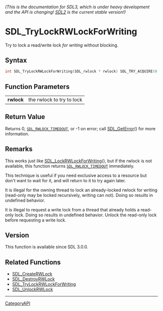 ###### (This is the documentation for SDL3, which is under heavy development and the API is changing! [SDL2](https://wiki.libsdl.org/SDL2/) is the current stable version!)
# SDL_TryLockRWLockForWriting

Try to lock a read/write lock _for writing_ without blocking.

## Syntax

```c
int SDL_TryLockRWLockForWriting(SDL_rwlock * rwlock) SDL_TRY_ACQUIRE(0, rwlock);

```

## Function Parameters

|                |                           |
| -------------- | ------------------------- |
| **rwlock**     | the rwlock to try to lock |

## Return Value

Returns 0, [`SDL_RWLOCK_TIMEDOUT`](SDL_RWLOCK_TIMEDOUT), or -1 on error;
call [SDL_GetError](SDL_GetError)() for more information.

## Remarks

This works just like
[SDL_LockRWLockForWriting](SDL_LockRWLockForWriting)(), but if the rwlock
is not available, this function returns
[`SDL_RWLOCK_TIMEDOUT`](SDL_RWLOCK_TIMEDOUT) immediately.

This technique is useful if you need exclusive access to a resource but
don't want to wait for it, and will return to it to try again later.

It is illegal for the owning thread to lock an already-locked rwlock for
writing (read-only may be locked recursively, writing can not). Doing so
results in undefined behavior.

It is illegal to request a write lock from a thread that already holds a
read-only lock. Doing so results in undefined behavior. Unlock the
read-only lock before requesting a write lock.

## Version

This function is available since SDL 3.0.0.

## Related Functions

* [SDL_CreateRWLock](SDL_CreateRWLock)
* [SDL_DestroyRWLock](SDL_DestroyRWLock)
* [SDL_TryLockRWLockForWriting](SDL_TryLockRWLockForWriting)
* [SDL_UnlockRWLock](SDL_UnlockRWLock)

----
[CategoryAPI](CategoryAPI)

